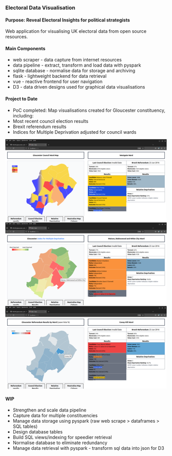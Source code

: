 ### Electoral Data Visualisation

#### Purpose: Reveal Electoral Insights for political strategists

Web application for visualising UK electoral data from open source resources.

#### Main Components

- web scraper - data capture from internet resources
- data pipeline - extract, transform and load data with pyspark
- sqlite database - normalise data for storage and archiving
- flask - lightweight backend for data retrieval
- vue - reactive frontend for user navigation
- D3 - data driven designs used for graphical data visualisations

#### Project to Date

- PoC completed: Map visualisations created for Gloucester constituency, including:
- Most recent council election results 
- Brexit referendum results
- Indices for Multiple Deprivation adjusted for council wards

![map view 1](./app_image_pngs/map_view1.png)
![map view 2](./app_image_pngs/map_view2.png)
![map view 3](./app_image_pngs/map_view3.png)


#### WIP

- Strengthen and scale data pipeline
- Capture data for multiple constituencies
- Manage data storage using pyspark (raw web scrape > dataframes > SQL tables)
- Design database tables
- Build SQL views/indexing for speedier retrieval
- Normalise database to eliminate redundancy
- Manage data retrieval with pyspark - transform sql data into json for D3
